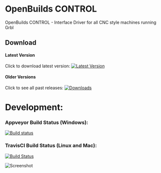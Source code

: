 # OpenBuilds CONTROL
OpenBuilds CONTROL - Interface Driver for all CNC style machines running Grbl

## Download

#### Latest Version
Click to download latest version:  [![Latest Version](https://img.shields.io/github/package-json/v/openbuilds/openbuilds-control.svg)](https://github.com/OpenBuilds/OpenBuilds-CONTROL/releases/latest)

#### Older Versions
Click to see all past releases:  [![Downloads](https://img.shields.io/github/downloads/openbuilds/sw-machine-drivers/total.svg)](https://github.com/OpenBuilds/OpenBuilds-CONTROL/releases) 

# Development:

### Appveyor Build Status (Windows):
[![Build status](https://ci.appveyor.com/api/projects/status/n2n7bcchr1kx7tpa?svg=true)](https://ci.appveyor.com/project/openbuilds-engineer/openbuilds-control)

### TravisCI Build Status (Linux and Mac):
[![Build Status](https://travis-ci.org/OpenBuilds/OpenBuilds-CONTROL.svg?branch=master)](https://travis-ci.org/OpenBuilds/OpenBuilds-CONTROL)

![Screenshot](https://raw.githubusercontent.com/OpenBuilds/OpenBuilds-CONTROL/master/docs/control.PNG)
